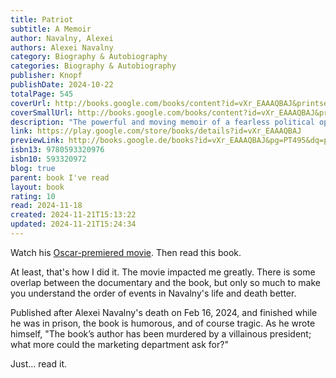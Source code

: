 ```yaml
---
title: Patriot
subtitle: A Memoir
author: Navalny, Alexei
authors: Alexei Navalny
category: Biography & Autobiography
categories: Biography & Autobiography
publisher: Knopf
publishDate: 2024-10-22
totalPage: 545
coverUrl: http://books.google.com/books/content?id=vXr_EAAAQBAJ&printsec=frontcover&img=1&zoom=1&edge=curl&source=gbs_api
coverSmallUrl: http://books.google.com/books/content?id=vXr_EAAAQBAJ&printsec=frontcover&img=1&zoom=5&edge=curl&source=gbs_api
description: "The powerful and moving memoir of a fearless political opposition leader who paid the ultimate price for his beliefs. Alexei Navalny began writing Patriot shortly after his near-fatal poisoning in 2020. It is the full story of his life: his youth, his call to activism, his marriage and family, his commitment to challenging a world super-power determined to silence him, and his total conviction that change cannot be resisted—and will come. In vivid, page-turning detail, including never-before-seen correspondence from prison, Navalny recounts, among other things, his political career, the many attempts on his life, and the lives of the people closest to him, and the relentless campaign he and his team waged against an increasingly dictatorial regime. Written with the passion, wit, candor, and bravery for which he was justly acclaimed, Patriot is Navalny’s final letter to the world: a moving account of his last years spent in the most brutal prison on earth; a reminder of why the principles of individual freedom matter so deeply; and a rousing call to continue the work for which he sacrificed his life. “This book is a testament not only to Alexei’s life, but to his unwavering commitment to the fight against dictatorship—a fight he gave everything for, including his life. Through its pages, readers will come to know the man I loved deeply—a man of profound integrity and unyielding courage. Sharing his story will not only honor his memory but also inspire others to stand up for what is right and to never lose sight of the values that truly matter.&quot; —Yulia Navalnaya"
link: https://play.google.com/store/books/details?id=vXr_EAAAQBAJ
previewLink: http://books.google.de/books?id=vXr_EAAAQBAJ&pg=PT495&dq=patriot+navalny&hl=&as_pt=BOOKS&cd=1&source=gbs_api
isbn13: 9780593320976
isbn10: 593320972
blog: true
parent: book I've read
layout: book
rating: 10
read: 2024-11-18
created: 2024-11-21T15:13:22
updated: 2024-11-21T15:24:34
---
```

  
Watch his [Oscar-premiered movie](https://en.wikipedia.org/wiki/Navalny_(film)). Then read this book.  
  
At least, that's how I did it. The movie impacted me greatly. There is some overlap between the documentary and the book, but only so much to make you understand the order of events in Navalny's life and death better.  
  
Published after Alexei Navalny's death on Feb 16, 2024, and finished while he was in prison, the book is humorous, and of course tragic. As he wrote himself, "The book’s author has been murdered by a villainous president; what more could the marketing department ask for?"  
  
Just... read it.  
